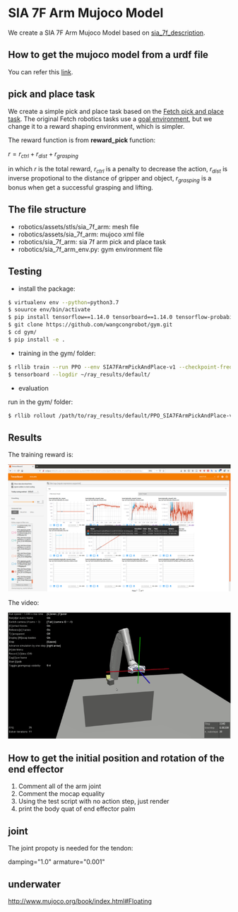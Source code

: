 # SIA 7F Arm Mujoco Model

We create a SIA 7F Arm Mujoco Model based on [sia_7f_description](https://github.com/dddsx6324/proj_sia1/tree/master/src/sia_7f_arm_description).

## How to get the mujoco model from a urdf file

You can refer this [link](https://github.com/wangcongrobot/learning-notes/blob/master/mujoco/1-mujoco_modelling.md).

 
## pick and place task

We create a simple pick and place task based on the [Fetch pick and place task](https://github.com/openai/gym/blob/master/gym/envs/robotics/fetch/pick_and_place.py). The original Fetch robotics tasks use a [goal environment](https://arxiv.org/abs/1802.09464), but we change it to a reward shaping environment, which is simpler.

The reward function is from **reward_pick** function:

$r = r_{ctrl} + r_{dist} + r_{grasping}$

in which $r$ is the total reward, $r_{ctrl}$ is a penalty to decrease the action, $r_{dist}$ is inverse propotional to the distance of gripper and object, $r_{grasping}$ is a bonus when get a successful grasping and lifting.

## The file structure

- robotics/assets/stls/sia_7f_arm: mesh file
- robotics/assets/sia_7f_arm: mujoco xml file
- robotics/sia_7f_arm: sia 7f arm pick and place task
- robotics/sia_7f_arm_env.py: gym environment file

## Testing

- install the package:
```bash
$ virtualenv env --python=python3.7
$ souurce env/bin/activate
$ pip install tensorflow==1.14.0 tensorboard==1.14.0 tensorflow-probability==0.7.0 ray[rllib]==0.7.5 requests numpy==1.15.0 mujoco-py==2.0.2.2 psutil 
$ git clone https://github.com/wangcongrobot/gym.git
$ cd gym/
$ pip install -e .
```
- training in the gym/ folder:
```bash
$ rllib train --run PPO --env SIA7FArmPickAndPlace-v1 --checkpoint-freq 20 --config '{"num_workers": 2}'
$ tensorboard --logdir ~/ray_results/default/
```
- evaluation

run in the gym/ folder:
```bash
$ rllib rollout /path/to/ray_results/default/PPO_SIA7FArmPickAndPlace-v1******/checkpoint_xx/checkpoint_xx --run PPO
```

## Results

The training reward is:

![sia_7f_arm_reward](/gym/envs/robotics/results/sia_7f_arm_pick_place_training_reward.png)

The video:

![video](/gym/envs/robotics/results/sia_7f_arm_pick_place.gif)


## How to get the initial position and rotation of the end effector

1. Comment all of the arm joint 
2. Comment the mocap equality
3. Using the test script with no action step, just render
4. print the body quat of end effector palm

## joint

The joint propoty is needed for the tendon:

damping="1.0" armature="0.001"

## underwater

http://www.mujoco.org/book/index.html#Floating


